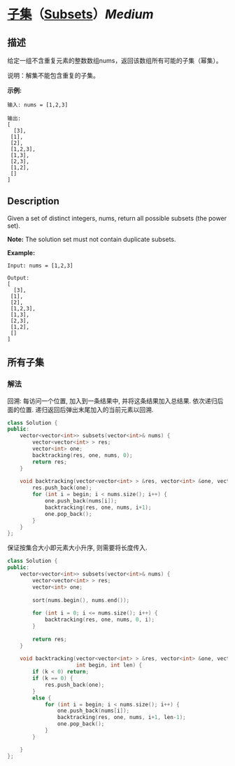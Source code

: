 # [子集](https://leetcode-cn.com/problems/subsets)（[Subsets](https://leetcode.com/problems/subsets)）*Medium*
## 描述
给定一组不含重复元素的整数数组nums，返回该数组所有可能的子集（幂集）。

说明：解集不能包含重复的子集。

**示例:**
```
输入: nums = [1,2,3]

输出:
[
  [3],
 [1],
 [2],
 [1,2,3],
 [1,3],
 [2,3],
 [1,2],
 []
]
```

## Description
Given a set of distinct integers, nums, return all possible subsets (the power set).

**Note:**
 The solution set must not contain duplicate subsets.

**Example:**
```
Input: nums = [1,2,3]

Output:
[
  [3],
 [1],
 [2],
 [1,2,3],
 [1,3],
 [2,3],
 [1,2],
 []
]
```


## 所有子集
### 解法
回溯: 每访问一个位置, 加入到一条结果中, 并将这条结果加入总结果. 依次递归后面的位置. 递归返回后弹出末尾加入的当前元素以回溯.
```c++
class Solution {
public:
    vector<vector<int>> subsets(vector<int>& nums) {
        vector<vector<int> > res;
        vector<int> one;
        backtracking(res, one, nums, 0);
        return res;
    }
    
    void backtracking(vector<vector<int> > &res, vector<int> &one, vector<int> &nums, int begin) {
        res.push_back(one);
        for (int i = begin; i < nums.size(); i++) {
            one.push_back(nums[i]);
            backtracking(res, one, nums, i+1);
            one.pop_back();
        }
    }
};
```

保证按集合大小即元素大小升序, 则需要将长度传入.
```c++
class Solution {
public:
    vector<vector<int>> subsets(vector<int>& nums) {
        vector<vector<int> > res;
        vector<int> one;
        
        sort(nums.begin(), nums.end());
        
        for (int i = 0; i <= nums.size(); i++) {
            backtracking(res, one, nums, 0, i);
        }
        
        return res;
    }
    
    void backtracking(vector<vector<int> > &res, vector<int> &one, vector<int> &nums,
                      int begin, int len) {
        if (k < 0) return;
        if (k == 0) {
            res.push_back(one);
        }
        else {
            for (int i = begin; i < nums.size(); i++) {
                one.push_back(nums[i]);
                backtracking(res, one, nums, i+1, len-1);
                one.pop_back();
            }
        }

    }
};
```